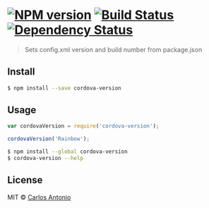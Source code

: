#  [![NPM version][npm-image]][npm-url] [![Build Status][travis-image]][travis-url] [![Dependency Status][daviddm-image]][daviddm-url]

> Sets config.xml version and build number from package.json


## Install

```sh
$ npm install --save cordova-version
```


## Usage

```js
var cordovaVersion = require('cordova-version');

cordovaVersion('Rainbow');
```

```sh
$ npm install --global cordova-version
$ cordova-version --help
```


## License

MIT © [Carlos Antonio](http://carlosanton.io/)


[npm-image]: https://badge.fury.io/js/cordova-version.svg
[npm-url]: https://npmjs.org/package/cordova-version
[travis-image]: https://travis-ci.org/disusered/cordova-version.svg?branch=master
[travis-url]: https://travis-ci.org/disusered/cordova-version
[daviddm-image]: https://david-dm.org/disusered/cordova-version.svg?theme=shields.io
[daviddm-url]: https://david-dm.org/disusered/cordova-version
